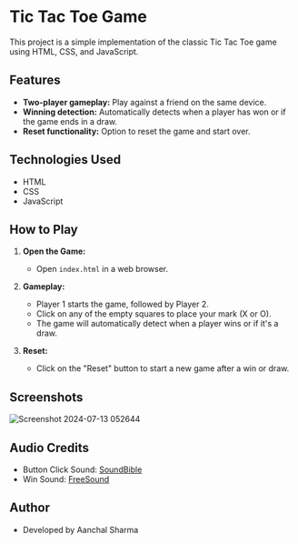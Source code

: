 # Tic Tac Toe Game

This project is a simple implementation of the classic Tic Tac Toe game using HTML, CSS, and JavaScript.

## Features

* **Two-player gameplay:** Play against a friend on the same device.
* **Winning detection:** Automatically detects when a player has won or if the game ends in a draw.
* **Reset functionality:** Option to reset the game and start over.

## Technologies Used

* HTML
* CSS
* JavaScript

## How to Play

1. **Open the Game:**
   - Open `index.html` in a web browser.

2. **Gameplay:**
   - Player 1 starts the game, followed by Player 2.
   - Click on any of the empty squares to place your mark (X or O).
   - The game will automatically detect when a player wins or if it's a draw.

3. **Reset:**
   - Click on the "Reset" button to start a new game after a win or draw.

## Screenshots

![Screenshot 2024-07-13 052644](https://github.com/user-attachments/assets/d445016e-543e-4957-9a4d-a186aab50a6a)

## Audio Credits

- Button Click Sound: [SoundBible](https://www.soundbible.com/)
- Win Sound: [FreeSound](https://freesound.org/)

## Author

- Developed by Aanchal Sharma


